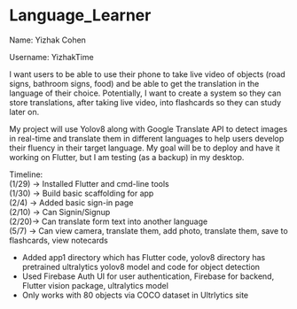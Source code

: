 # Language_Learner
Name: Yizhak Cohen

Username: YizhakTime

I want users to be able to use their phone to take live video of objects (road signs, bathroom signs, food) and be able to get the translation in the language of their choice. Potentially, I want to create a system so they can store translations, after taking live video, into flashcards so they can study later on. 

My project will use Yolov8 along with Google Translate API to detect images in real-time and translate them in different languages to help users develop their fluency in their target language. My goal will be to deploy and have it working on Flutter, but I am testing (as a backup) in my desktop. 

Timeline:  
(1/29) -> Installed Flutter and cmd-line tools  
(1/30) -> Build basic scaffolding for app  
(2/4) -> Added basic sign-in page  
(2/10) -> Can Signin/Signup  
(2/20)-> Can translate form text into another language  
(5/7) -> Can view camera, translate them, add photo, translate them, save to flashcards, view notecards
- Added app1 directory which has Flutter code, yolov8 directory has pretrained ultralytics yolov8 model and code for object detection
- Used Firebase Auth UI for user authentication, Firebase for backend, Flutter vision package, ultralytics model
- Only works with 80 objects via COCO dataset in Ultrlytics site
